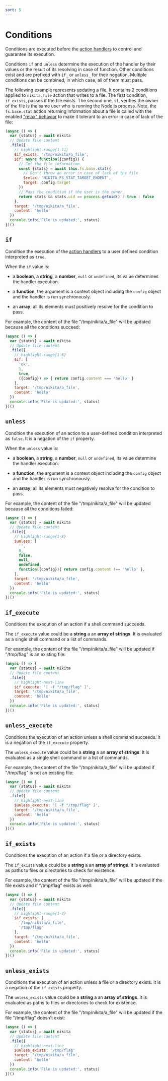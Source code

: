 ```yaml
---
sort: 5
---
```


# Conditions

Conditions are executed before the [action handlers](/current/api/handler) to control and guarantee its execution.

Conditions `if` and `unless` determine the execution of the handler by their values or the result of its resolving in case of function. Other conditions exist and are prefixed with `if_` or `unless_` for their negation. Multiple conditions can be combined, in which case, all of them must pass. 

The following example represents updating a file. It contains 2 conditions applied to `nikita.file` action that writes to a file. The first condition, `if_exists`, passes if the file exists. The second one, `if`, verifies the owner of the file is the same user who is running the Node.js process. Note, the `fs.base.stat` action returning information about a file is called with the enabled ["relax" behavior](/current/api/metadata/relax/) to make it tolerant to an error in case of lack of the file:

```js
(async () => {
  var {status} = await nikita
  // Update file content
  .file({
    // highlight-range{1-11}
    $if_exists: '/tmp/nikita/a_file',
    $if: async function({config}) {
      // Get the file information
      const {stats} = await this.fs.base.stat({
        // Don't throw an error in case of lack of the file
        $relax: 'NIKITA_FS_STAT_TARGET_ENOENT',
        target: config.target
      })
      // Pass the condition if the user is the owner
      return stats && stats.uid == process.getuid() ? true : false
    },
    target: '/tmp/nikita/a_file',
    content: 'hello'
  })
  console.info('File is updated:', status)
})()
```

## `if`

Condition the execution of the [action handlers](/current/api/handler) to a user defined condition interpreted as `true`. 

When the `if` value is:

- a **boolean**, a **string**, a **number**, `null` or `undefined`, its value determines the handler execution.

- a **function**, the argument is a context object including the `config` object and the handler is run synchronously.

- an **array**, all its elements must positively resolve for the condition to pass.

For example, the content of the file "/tmp/nikita/a_file" will be updated because all the conditions succeed:

```js
(async () => {
  var {status} = await nikita
  // Update file content
  .file({
    // highlight-range{1-6}
    $if: [
      'ok',
      1,
      true,
      ({config}) => { return config.content === 'hello' }
    ],
    target: '/tmp/nikita/a_file',
    content: 'hello'
  })
  console.info('File is updated:', status)
})()
```

## `unless`

Condition the execution of an action to a user-defined condition interpreted as `false`. It is a negation of the `if` property.

When the `unless` value is:
 
- a **boolean**, a **string**, a **number**, `null` or `undefined`, its value determine the handler execution.

- a **function**, the argument is a context object including the `config` object and the handler is run synchronously.

- an **array**, all its elements must negatively resolve for the condition to pass.

For example, the content of the file "/tmp/nikita/a_file" will be updated because all the conditions failed:

```js
(async () => {
  var {status} = await nikita
  // Update file content
  .file({
    // highlight-range{1-8}
    $unless: [
      '',
      0,
      false,
      null,
      undefined,
      function({config}){ return config.content !== 'hello' },
    ],
    target: '/tmp/nikita/a_file',
    content: 'hello'
  })
  console.info('File is updated:', status)
})()
```
  
## `if_execute`

Conditions the execution of an action if a shell command succeeds.

The `if_execute` value could be a **string** a an **array of strings**. It is evaluated as a single shell command or a list of commands.

For example, the content of the file "/tmp/nikita/a_file" will be updated if "/tmp/flag" is an existing file:

```js
(async () => {
  var {status} = await nikita
  // Update file content
  .file({
    // highlight-next-line
    $if_execute: '[ -f "/tmp/flag" ]',
    target: '/tmp/nikita/a_file',
    content: 'hello'
  })
  console.info('File is updated:', status)
})()
```
  
## `unless_execute`

Conditions the execution of an action unless a shell command succeeds. It is a negation of the `if_execute` property.

The `unless_execute` value could be a **string** a an **array of strings**. It is evaluated as a single shell command or a list of commands.

For example, the content of the file "/tmp/nikita/a_file" will be updated if "/tmp/flag" is not an existing file:

```js
(async () => {
  var {status} = await nikita
  // Update file content
  .file({
    // highlight-next-line
    $unless_execute: '[ -f "/tmp/flag" ]',
    target: '/tmp/nikita/a_file',
    content: 'hello'
  })
  console.info('File is updated:', status)
})()
```

## `if_exists`

Conditions the execution of an action if a file or a directory exists.

The `if_exists` value could be a **string** a an **array of strings**. It is evaluated as paths to files or directories to check for existence.

For example, the content of the file "/tmp/nikita/a_file" will be updated if the file exists and if "/tmp/flag" exists as well:

```js
(async () => {
  var {status} = await nikita
  // Update file content
  .file({
    // highlight-range{1-4}
    $if_exists: [
      '/tmp/nikita/a_file',
      '/tmp/flag'
    ],
    target: '/tmp/nikita/a_file',
    content: 'hello'
  })
  console.info('File is updated:', status)
})()
```

## `unless_exists`

Conditions the execution of an action unless a file or a directory exists. It is a negation of the `if_exists` property.

The `unless_exists` value could be a **string** a an **array of strings**. It is evaluated as paths to files or directories to check for existence.

For example, the content of the file "/tmp/nikita/a_file" will be updated if the file "/tmp/flag" doesn't exist:

```js
(async () => {
  var {status} = await nikita
  // Update file content
  .file({
    // highlight-next-line
    $unless_exists: '/tmp/flag'
    target: '/tmp/nikita/a_file',
    content: 'hello'
  })
  console.info('File is updated:', status)
})()
```
